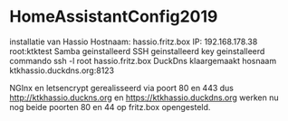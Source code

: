 # HomeAssistantConfig2019
installatie van Hassio
    Hostnaam: hassio.fritz.box
    IP: 192.168.178.38
    root:ktktest
Samba geinstalleerd
SSH geinstalleerd
    key geinstalleerd
    commando ssh -l root hassio.fritz.box
DuckDns klaargemaakt
	hosnaam ktkhassio.duckdns.org:8123

NGInx en letsencrypt gerealisseerd via poort 80 en 443 dus
   http://ktkhassio.duckns.org en https://ktkhassio.duckdns.org werken nu nog beide
   poorten 80 en 44 op fritz.box opengesteld.
